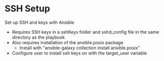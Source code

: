 # SSH Setup

Set up SSH and keys with Ansible

 - Requires SSH keys in a sshKeys folder and sshd_config file in the same directory as the playbook
 - Also requires installation of the ansible.posix package
    - Install with "ansible-galaxy collection install ansible.posix"
 - Configure user to install ssh keys on with the target_user variable